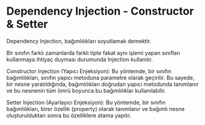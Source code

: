 # Dependency Injection - Constructor & Setter

Dependency Injection, bağımlılıkları soyutlamak demektir.

Bir sınıfın farklı zamanlarda farklı tipte fakat aynı işlemi yapan sınıfları kullanmaya ihtiyaç duyması durumunda Injection kullanılır.

Constructor Injection (Yapıcı Enjeksiyon): Bu yöntemde, bir sınıfın bağımlılıkları, sınıfın yapıcı metoduna parametre olarak geçirilir. 
Bu sayede, bir nesne yaratıldığında, bağımlılıkları doğrudan yapıcı metodunda tanımlanır ve bu nesnenin tüm ömrü boyunca bu bağımlılıklar kullanılabilir.

Setter Injection (Ayarlayıcı Enjeksiyon): Bu yöntemde, bir sınıfın bağımlılıkları, birer özellik (property) olarak tanımlanır ve bağımlı nesne oluşturulduktan sonra bu özelliklere atama yapılır.

